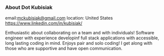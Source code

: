 ### About Dot Kubisiak 

email:mckubisiak@gmail.com
location: United States 
https://www.linkedin.com/in/kubisiak/

Enthusiastic about collaborating on a team and with individuals!
Software engineer with experience developinf full stack applications with accessible, long lasting coding in mind.
Enjoys pair and solo coding!
I get along with those who are supportive and have open communication.



<!--
https://www.kubisiak.dev/

Hidden notes go here
-->
